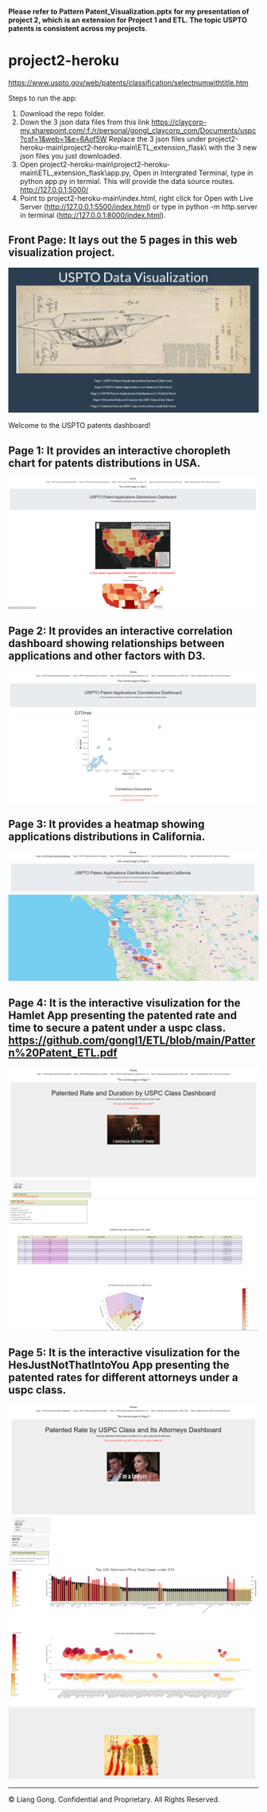 **Please refer to Pattern Patent_Visualization.pptx for my presentation of project 2, which is an extension for Project 1 and ETL. The topic USPTO patents is consistent across my projects**.


# project2-heroku

https://www.uspto.gov/web/patents/classification/selectnumwithtitle.htm

Steps to run the app:
1. Download the repo folder. 
2. Down the 3 json data files from this link https://claycorp-my.sharepoint.com/:f:/r/personal/gongl_claycorp_com/Documents/uspc?csf=1&web=1&e=6Aof5W Replace the 3 json files under project2-heroku-main\project2-heroku-main\ETL_extension_flask\ with the 3 new json files you just downloaded.
3. Open project2-heroku-main\project2-heroku-main\ETL_extension_flask\app.py, Open in Intergrated Terminal, type in python app.py in termial. This will provide the data source routes. http://127.0.0.1:5000/
4. Point to project2-heroku-main\index.html, right click for Open with Live Server (http://127.0.0.1:5500/index.html) or type in python -m http.server in terminal (http://127.0.0.1:8000/index.html). 



## Front Page: It lays out the 5 pages in this web visualization project. 

![1-Logo](Images/FrontPage.PNG)

Welcome to the USPTO patents dashboard!



## Page 1: It provides an interactive choropleth chart for patents distributions in USA. 

![1-Logo](Images/Page1.PNG)

## Page 2: It provides an interactive correlation dashboard showing relationships between applications and other factors with D3. 

![1-Logo](Images/Page2.PNG)

## Page 3: It provides a heatmap showing applications distributions in California. 

![1-Logo](Images/Page3.PNG)

## Page 4: It is the interactive visulization for the Hamlet App presenting the patented rate and time to secure a patent under a uspc class. https://github.com/gongl1/ETL/blob/main/Pattern%20Patent_ETL.pdf

![1-Logo](Images/Page4_1.PNG)
![1-Logo](Images/Page4_2.PNG)

## Page 5: It is the interactive visulization for the HesJustNotThatIntoYou App presenting the patented rates for different attorneys under a uspc class. 

![1-Logo](Images/Page5_1.PNG)
![1-Logo](Images/Page5_2.PNG)
![1-Logo](Images/Page5_3.PNG)

- - -

© Liang Gong. Confidential and Proprietary. All Rights Reserved.
